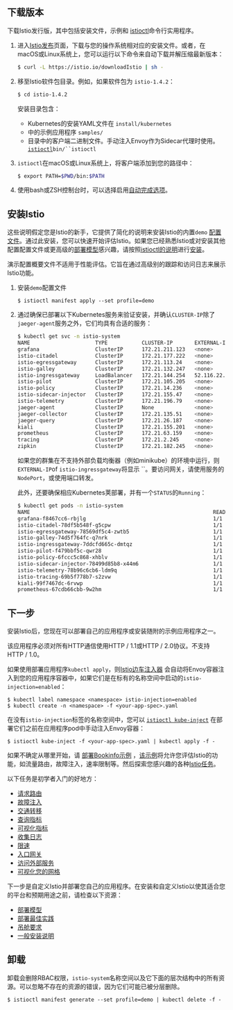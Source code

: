 ## 下载版本

下载Istio发行版，其中包括安装文件，示例和 [istioctl](https://istio.io/docs/reference/commands/istioctl/)命令行实用程序。

1. 进入[Istio发布](https://github.com/istio/istio/releases/tag/1.4.2)页面，下载与您的操作系统相对应的安装文件。或者，在macOS或Linux系统上，您可以运行以下命令来自动下载并解压缩最新版本：

   ```bash
   $ curl -L https://istio.io/downloadIstio | sh -
   ```

   

2. 移至Istio软件包目录。例如，如果软件包为 `istio-1.4.2`：

   ```bash
   $ cd istio-1.4.2
   ```

   

   安装目录包含：

   - Kubernetes的安装YAML文件在 `install/kubernetes`
   - 中的示例应用程序 `samples/`
   - 目录中的客户端二进制文件。手动注入Envoy作为Sidecar代理时使用。[`istioctl`](https://istio.io/docs/reference/commands/istioctl)`bin/``istioctl`

3. `istioctl`在macOS或Linux系统上，将客户端添加到您的路径中：

   ```bash
   $ export PATH=$PWD/bin:$PATH
   ```

   

4. 使用bash或ZSH控制台时，可以选择启用[自动完成选项](https://istio.io/docs/ops/diagnostic-tools/istioctl#enabling-auto-completion)。



## 安装Istio

这些说明假定您是Istio的新手，它提供了简化的说明来安装Istio的内置`demo` [配置文件](https://istio.io/docs/setup/additional-setup/config-profiles/)。通过此安装，您可以快速开始评估Istio。如果您已经熟悉Istio或对安装其他配置配置文件或更高级的[部署模型](https://istio.io/docs/ops/deployment/deployment-models/)感兴趣，请按照[istioctl的说明](https://istio.io/docs/setup/install/istioctl)进行[安装](https://istio.io/docs/setup/install/istioctl)。



演示配置概要文件不适用于性能评估。它旨在通过高级别的跟踪和访问日志来展示Istio功能。

1. 安装`demo`配置文件

   ```
   $ istioctl manifest apply --set profile=demo
   ```

   

2. 通过确保已部署以下Kubernetes服务来验证安装，并确认`CLUSTER-IP`除了`jaeger-agent`服务之外，它们均具有合适的服务：

   ```bash
   $ kubectl get svc -n istio-system
   NAME                     TYPE           CLUSTER-IP       EXTERNAL-IP     PORT(S)                                                                                                                                   AGE
   grafana                  ClusterIP      172.21.211.123   <none>          3000/TCP                                                                                                                                     2m
   istio-citadel            ClusterIP      172.21.177.222   <none>          8060/TCP,15014/TCP                                                                                                                           2m
   istio-egressgateway      ClusterIP      172.21.113.24    <none>          80/TCP,443/TCP,15443/TCP                                                                                                                     2m
   istio-galley             ClusterIP      172.21.132.247   <none>          443/TCP,15014/TCP,9901/TCP                                                                                                                   2m
   istio-ingressgateway     LoadBalancer   172.21.144.254   52.116.22.242   15020:31831/TCP,80:31380/TCP,443:31390/TCP,31400:31400/TCP,15029:30318/TCP,15030:32645/TCP,15031:31933/TCP,15032:31188/TCP,15443:30838/TCP   2m
   istio-pilot              ClusterIP      172.21.105.205   <none>          15010/TCP,15011/TCP,8080/TCP,15014/TCP                                                                                                       2m
   istio-policy             ClusterIP      172.21.14.236    <none>          9091/TCP,15004/TCP,15014/TCP                                                                                                                 2m
   istio-sidecar-injector   ClusterIP      172.21.155.47    <none>          443/TCP,15014/TCP                                                                                                                            2m
   istio-telemetry          ClusterIP      172.21.196.79    <none>          9091/TCP,15004/TCP,15014/TCP,42422/TCP                                                                                                       2m
   jaeger-agent             ClusterIP      None             <none>          5775/UDP,6831/UDP,6832/UDP                                                                                                                   2m
   jaeger-collector         ClusterIP      172.21.135.51    <none>          14267/TCP,14268/TCP                                                                                                                          2m
   jaeger-query             ClusterIP      172.21.26.187    <none>          16686/TCP                                                                                                                                    2m
   kiali                    ClusterIP      172.21.155.201   <none>          20001/TCP                                                                                                                                    2m
   prometheus               ClusterIP      172.21.63.159    <none>          9090/TCP                                                                                                                                     2m
   tracing                  ClusterIP      172.21.2.245     <none>          80/TCP                                                                                                                                       2m
   zipkin                   ClusterIP      172.21.182.245   <none>          9411/TCP                                                                                                                                     2m
   ```

   

   

   如果您的群集在不支持外部负载均衡器（例如minikube）的环境中运行，则 `EXTERNAL-IP`of `istio-ingressgateway`将显示 ``。要访问网关，请使用服务的 `NodePort`，或使用端口转发。

   此外，还要确保相应Kubernetes荚部署，并有一个`STATUS`的`Running`：

   ```bash
   $ kubectl get pods -n istio-system
   NAME                                                           READY   STATUS      RESTARTS   AGE
   grafana-f8467cc6-rbjlg                                         1/1     Running     0          1m
   istio-citadel-78df5b548f-g5cpw                                 1/1     Running     0          1m
   istio-egressgateway-78569df5c4-zwtb5                           1/1     Running     0          1m
   istio-galley-74d5f764fc-q7nrk                                  1/1     Running     0          1m
   istio-ingressgateway-7ddcfd665c-dmtqz                          1/1     Running     0          1m
   istio-pilot-f479bbf5c-qwr28                                    1/1     Running     0          1m
   istio-policy-6fccc5c868-xhblv                                  1/1     Running     2          1m
   istio-sidecar-injector-78499d85b8-x44m6                        1/1     Running     0          1m
   istio-telemetry-78b96c6cb6-ldm9q                               1/1     Running     2          1m
   istio-tracing-69b5f778b7-s2zvw                                 1/1     Running     0          1m
   kiali-99f7467dc-6rvwp                                          1/1     Running     0          1m
   prometheus-67cdb66cbb-9w2hm                                    1/1     Running     0          1m
   ```

## 下一步

安装Istio后，您现在可以部署自己的应用程序或安装随附的示例应用程序之一。



该应用程序必须对所有HTTP通信使用HTTP / 1.1或HTTP / 2.0协议。不支持HTTP / 1.0。

如果使用部署应用程序`kubectl apply`，则[Istio边车注入器](https://istio.io/docs/setup/additional-setup/sidecar-injection/#automatic-sidecar-injection) 会自动将Envoy容器注入到您的应用程序容器中，如果它们是在标有的名称空间中启动的`istio-injection=enabled`：

```
$ kubectl label namespace <namespace> istio-injection=enabled
$ kubectl create -n <namespace> -f <your-app-spec>.yaml
```



在没有`istio-injection`标签的名称空间中，您可以 [`istioctl kube-inject`](https://istio.io/docs/reference/commands/istioctl/#istioctl-kube-inject) 在部署它们之前在应用程序pod中手动注入Envoy容器：

```
$ istioctl kube-inject -f <your-app-spec>.yaml | kubectl apply -f -
```



如果不确定从哪里开始，请 [部署Bookinfo示例](https://istio.io/docs/examples/bookinfo/) ，[该示例](https://istio.io/docs/examples/bookinfo/)将允许您评估Istio的功能，如流量路由，故障注入，速率限制等。然后探索您感兴趣的各种[Istio任务](https://istio.io/docs/tasks/)。

以下任务是初学者入门的好地方：

- [请求路由](https://istio.io/docs/tasks/traffic-management/request-routing/)
- [故障注入](https://istio.io/docs/tasks/traffic-management/fault-injection/)
- [交通转移](https://istio.io/docs/tasks/traffic-management/traffic-shifting/)
- [查询指标](https://istio.io/docs/tasks/observability/metrics/querying-metrics/)
- [可视化指标](https://istio.io/docs/tasks/observability/metrics/using-istio-dashboard/)
- [收集日志](https://istio.io/docs/tasks/observability/logs/collecting-logs/)
- [限速](https://istio.io/docs/tasks/policy-enforcement/rate-limiting/)
- [入口网关](https://istio.io/docs/tasks/traffic-management/ingress/ingress-control/)
- [访问外部服务](https://istio.io/docs/tasks/traffic-management/egress/egress-control/)
- [可视化您的网格](https://istio.io/docs/tasks/observability/kiali/)

下一步是自定义Istio并部署您自己的应用程序。在安装和自定义Istio以使其适合您的平台和预期用途之前，请检查以下资源：

- [部署模型](https://istio.io/docs/ops/deployment/deployment-models/)
- [部署最佳实践](https://istio.io/docs/ops/best-practices/deployment/)
- [吊舱要求](https://istio.io/docs/ops/deployment/requirements/)
- [一般安装说明](https://istio.io/docs/setup/)

## 卸载

卸载会删除RBAC权限，`istio-system`名称空间以及它下面的层次结构中的所有资源。可以忽略不存在的资源的错误，因为它们可能已被分层删除。

```
$ istioctl manifest generate --set profile=demo | kubectl delete -f -
```